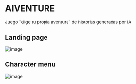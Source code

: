 # AIVENTURE

Juego "elige tu propia aventura" de historias generadas por IA

## Landing page

![image](https://github.com/manuquiroga/AIventure/assets/90061145/66d73788-5bc7-4860-8bd4-738884494ae8)

## Character menu

![image](https://github.com/manuquiroga/AIventure/assets/90061145/ed3de7ac-6cfb-413f-be8b-5922834cc4a5)



